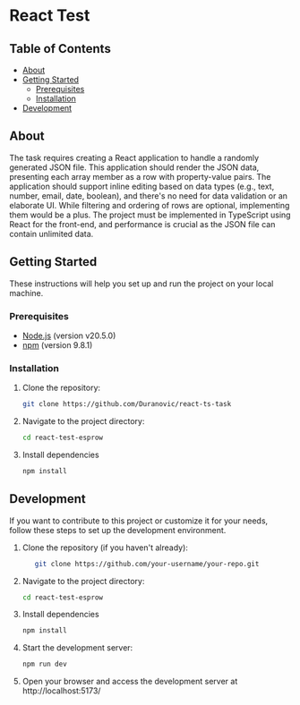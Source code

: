 # React Test

## Table of Contents

- [About](#about)
- [Getting Started](#getting-started)
  - [Prerequisites](#prerequisites)
  - [Installation](#installation)
- [Development](#development)

## About

The task requires creating a React application to handle a randomly generated JSON file. This application should render the JSON data, presenting each array member as a row with property-value pairs. The application should support inline editing based on data types (e.g., text, number, email, date, boolean), and there's no need for data validation or an elaborate UI. While filtering and ordering of rows are optional, implementing them would be a plus. The project must be implemented in TypeScript using React for the front-end, and performance is crucial as the JSON file can contain unlimited data.

## Getting Started

These instructions will help you set up and run the project on your local machine.

### Prerequisites
- [Node.js](https://nodejs.org/) (version v20.5.0)
- [npm](https://www.npmjs.com/) (version 9.8.1)

### Installation

1. Clone the repository:
   ```bash
   git clone https://github.com/Duranovic/react-ts-task

2. Navigate to the project directory:
   ```bash
   cd react-test-esprow

3. Install dependencies
   ```bash
   npm install

## Development
If you want to contribute to this project or customize it for your needs, follow these steps to set up the development environment.

1. Clone the repository (if you haven't already):
   ```bash
      git clone https://github.com/your-username/your-repo.git

2. Navigate to the project directory:
   ```bash
   cd react-test-esprow

3. Install dependencies
   ```bash
   npm install      

4. Start the development server:
   ```bash
   npm run dev

5. Open your browser and access the development server at http://localhost:5173/